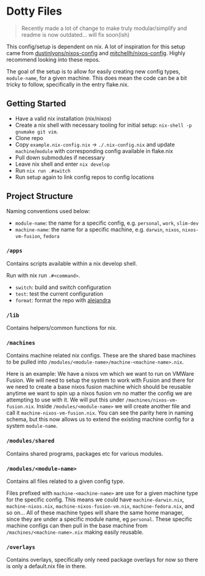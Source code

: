 # Dotty Files

> Recently made a lot of change to make truly modular/simplify and readme is now outdated... will fix soon(ish)

This config/setup is dependent on nix. A lot of inspiration for this setup came
from [dustinlyons/nixos-config](https://github.com/dustinlyons/nixos-config/tree/main)
and [mitchellh/nixos-config](https://github.com/mitchellh/nixos-config/tree/main).
Highly recommend looking into these repos.

The goal of the setup is to allow for easily creating new config types, `module-name`, for a given machine.
This does mean the code can be a bit tricky to follow, specifically in the entry flake.nix.

## Getting Started
- Have a valid nix installation (nix/nixos)
- Create a nix shell with necessary tooling for initial setup: `nix-shell -p gnumake git vim`.
- Clone repo
- Copy `example.nix-config.nix` -> `./.nix-config.nix` and update `machine`/`module` with corresponding config available in flake.nix
- Pull down submodules if necessary
- Leave nix shell and enter `nix develop`
- Run `nix run .#switch`
- Run setup again to link config repos to config locations


## Project Structure

Naming conventions used below:
- `module-name`: the name for a specific config, e.g. `personal`, `work`, `slim-dev`
- `machine-name`: the name for a specific machine, e.g. `darwin`, `nixos`, `nixos-vm-fusion`, `fedora`

### `/apps`
Contains scripts available within a nix develop shell.

Run with nix run `.#<command>`.

- `switch`: build and switch configuration
- `test`: test the current configuration
- `format`: format the repo with [alejandra](https://github.com/kamadorueda/alejandra)

### `/lib`
Contains helpers/common functions for nix.

### `/machines`
Contains machine related nix configs. These are the shared base machines to be pulled into
`/modules/<module-name>/machine-<machine-name>.nix`.

Here is an example:
We have a nixos vm which we want to run on VMWare Fusion. We will need to setup the system
to work with Fusion and there for we need to create a base nixos fusion machine which should
be reusable anytime we want to spin up a nixos fusion vm no matter the config we are 
attempting to use with it. We will put this under `/machines/nixos-vm-fusion.nix`. Inside
`/modules/<module-name>` we will create another file and call it `machine-nixos-vm-fusion.nix`.
You can see the parity here in naming schema, but this now allows us to extend the existing
machine config for a system `module-name`.

### `/modules/shared` 
Contains shared programs, packages etc for various modules.

### `/modules/<module-name>` 
Contains all files related to a given config type.

Files prefixed with `machine-<machine-name>` are use for a given machine type for the
specific config. This means we could have `machine-darwin.nix`, `machine-nixos.nix`,
`machine-nixos-fusion-vm.nix`, `machine-fedora.nix`, and so on... All of these machine
types will share the same home manager, since they are under a specific module name,
eg `personal`. These specific machine configs can then pull in the base machine from
`/machines/<machine-name>.nix` making easily reusable.

### `/overlays`
Contains overlays, specifically only need package overlays for now so there is only
a default.nix file in there.
